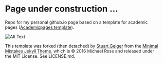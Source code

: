 # Page under construction ...
Repo for my personal github.io page based on a template for academic pages ([Academicpages template](https://academicpages.github.io/)).  

![Alt Text](https://github.com/luckyluks/luckyluks.github.io/blob/master/images/under_construction.gif)

This template was forked (then detached) by [Stuart Geiger](https://github.com/staeiou) from the [Minimal Mistakes Jekyll Theme](https://mmistakes.github.io/minimal-mistakes/), which is © 2016 Michael Rose and released under the MIT License. See LICENSE.md.